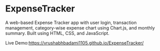 # ExpenseTracker
A web-based Expense Tracker app with user login, transaction management, category-wise expense chart using Chart.js, and monthly summary. Built using HTML, CSS, and JavaScript.

Live Demo:https://vrushabhbadami1105.github.io/ExpenseTracker/
